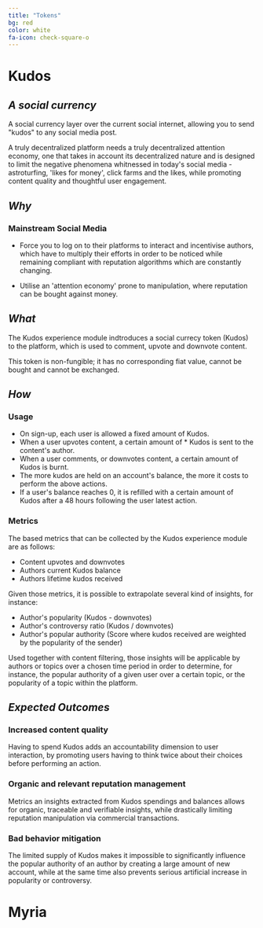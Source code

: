 ```yaml
---
title: "Tokens"
bg: red
color: white
fa-icon: check-square-o
---
```


# Kudos

## *A social currency*

A social currency layer over the current social internet, allowing you to send "kudos" to any social media post.  

A truly decentralized platform needs a truly decentralized attention economy, one that takes in account its decentralized nature and is designed to limit the negative phenomena whitnessed in today's social media -astroturfing, 'likes for money', click farms and the likes, while promoting content quality and thoughtful user engagement. 

## *Why* 

### Mainstream Social Media 

* Force you to log on to their platforms to interact and incentivise authors, which have to multiply their efforts in order to be noticed while remaining compliant with reputation algorithms which are constantly changing. 

* Utilise an 'attention economy' prone to manipulation, where reputation can be bought against money.  

## *What*

The Kudos experience module indtroduces a social currecy token (Kudos) to the platform, which is used to comment, upvote and downvote content. 

This token is non-fungible; it has no corresponding fiat value, cannot be bought and cannot be exchanged. 

## *How*

### Usage

* On sign-up, each user is allowed a fixed amount of Kudos.
* When a user upvotes content, a certain amount of * Kudos is sent to the content's author.
* When a user comments, or downvotes content, a certain amount of Kudos is burnt. 
* The more kudos are held on an account's balance, the more it costs to perform the above actions. 
* If a user's balance reaches 0, it is refilled with a certain amount of Kudos after a 48 hours following the user latest action. 

### Metrics

The based metrics that can be collected by the Kudos experience module are as follows: 

* Content upvotes and downvotes
* Authors current Kudos balance
* Authors lifetime kudos received

Given those metrics, it is possible to extrapolate several kind of insights, for instance: 

* Author's popularity (Kudos - downvotes) 
* Author's controversy ratio (Kudos / downvotes)
* Author's popular authority (Score where kudos received are weighted by the popularity of the sender)

Used together with content filtering, those insights will be applicable by authors or topics over a chosen time period in order to determine, for instance, the popular authority of a given user over  a certain topic, or the popularity of a topic within the platform. 

## *Expected Outcomes*

### Increased content quality 
Having to spend Kudos adds an accountability dimension to user interaction, by promoting users having to think twice about their choices before performing an action. 

### Organic and relevant reputation management
Metrics an insights extracted from Kudos spendings and balances allows for organic, traceable and verifiable insights, while drastically limiting reputation manipulation via commercial transactions. 

### Bad behavior mitigation
The limited supply of Kudos makes it impossible to significantly influence the popular authority of an author by creating a large amount of new account, while at the same time also prevents serious artificial increase in popularity or controversy. 

# Myria


